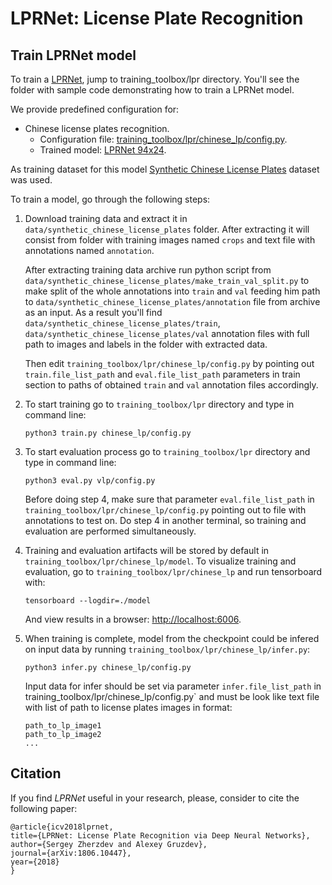 # LPRNet: License Plate Recognition


## Train LPRNet model

To train a [LPRNet](https://arxiv.org/abs/1806.10447), jump to
training_toolbox/lpr directory. You'll see the folder with sample code
demonstrating how to train a LPRNet model.

We provide predefined configuration for:
* Chinese license plates recognition.
  - Configuration file: [training_toolbox/lpr/chinese_lp/config.py](chinese_lp/config.py).
  - Trained model: [LPRNet 94x24](https://download.01.org/opencv/openvino_training_extensions/models/license_plate_recognition/license-plate-recognition-barrier-0007.tar.gz).

As training dataset for this model [Synthetic Chinese License Plates](https://download.01.org/opencv/openvino_training_extensions/datasets/license_plate_recognition/Synthetic_Chinese_License_Plates.tar.gz) dataset was used.

To train a model, go through the following steps:

1. Download training data and extract it in `data/synthetic_chinese_license_plates` folder. After extracting it will
    consist from folder with training images named `crops` and text file with annotations named `annotation`.

    After extracting training data archive run python script from
    `data/synthetic_chinese_license_plates/make_train_val_split.py` to make split of
    the whole annotations into `train` and `val` feeding him path to `data/synthetic_chinese_license_plates/annotation`
    file from archive as an input. As a result you'll find `data/synthetic_chinese_license_plates/train`,
    `data/synthetic_chinese_license_plates/val` annotation files with full path to images and labels in the folder
    with extracted data.

    Then edit `training_toolbox/lpr/chinese_lp/config.py` by pointing out
    `train.file_list_path` and `eval.file_list_path`
    parameters in train section to paths of obtained `train` and `val`
    annotation files accordingly.

2. To start training go to `training_toolbox/lpr` directory and type in command line:

    ```
    python3 train.py chinese_lp/config.py
    ```

3. To start evaluation process go to `training_toolbox/lpr` directory and type
    in command line:

    ```
    python3 eval.py vlp/config.py
    ```

    Before doing step 4, make sure that parameter `eval.file_list_path` in
    `training_toolbox/lpr/chinese_lp/config.py` pointing out to file with
    annotations to test on. Do step 4 in another terminal, so training and
    evaluation are performed simultaneously.


4. Training and evaluation artifacts will be stored by default in
    `training_toolbox/lpr/chinese_lp/model`.  To visualize training and evaluation, go to
    `training_toolbox/lpr/chinese_lp` and run tensorboard with:

    ```
    tensorboard --logdir=./model
    ```

    And view results in a browser: [http://localhost:6006](http://localhost:6006).

6. When training is complete, model from the checkpoint could be infered on
    input data by running `training_toolbox/lpr/chinese_lp/infer.py`:

    ```
    python3 infer.py chinese_lp/config.py
    ```
    Input data for infer should be set via parameter `infer.file_list_path` in
    training_toolbox/lpr/chinese_lp/config.py` and must be look like text file
    with list of path to license plates images in format:

    ```
    path_to_lp_image1
    path_to_lp_image2
    ...
    ```

## Citation

If you find *LPRNet* useful in your research, please, consider to cite the following paper:

```
@article{icv2018lprnet,
title={LPRNet: License Plate Recognition via Deep Neural Networks},
author={Sergey Zherzdev and Alexey Gruzdev},
journal={arXiv:1806.10447},
year={2018}
}
```
